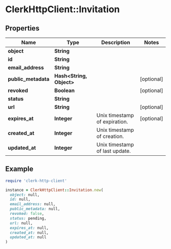 # ClerkHttpClient::Invitation

## Properties

| Name | Type | Description | Notes |
| ---- | ---- | ----------- | ----- |
| **object** | **String** |  |  |
| **id** | **String** |  |  |
| **email_address** | **String** |  |  |
| **public_metadata** | **Hash&lt;String, Object&gt;** |  | [optional] |
| **revoked** | **Boolean** |  | [optional] |
| **status** | **String** |  |  |
| **url** | **String** |  | [optional] |
| **expires_at** | **Integer** | Unix timestamp of expiration.  | [optional] |
| **created_at** | **Integer** | Unix timestamp of creation.  |  |
| **updated_at** | **Integer** | Unix timestamp of last update.  |  |

## Example

```ruby
require 'clerk-http-client'

instance = ClerkHttpClient::Invitation.new(
  object: null,
  id: null,
  email_address: null,
  public_metadata: null,
  revoked: false,
  status: pending,
  url: null,
  expires_at: null,
  created_at: null,
  updated_at: null
)
```


